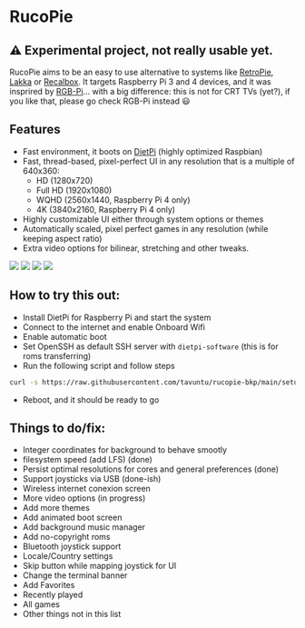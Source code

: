 # RucoPie

## :warning: Experimental project, not really usable yet.

RucoPie aims to be an easy to use alternative to systems like [RetroPie](https://retropie.org.uk/), [Lakka](https://www.lakka.tv/) or [Recalbox](https://www.recalbox.com/). It targets Raspberry Pi 3 and 4 devices, and it was insprired by [RGB-Pi](https://www.rgb-pi.com/)... with a big difference: this is not for CRT TVs (yet?), if you like that, please go check RGB-Pi instead :smiley:

## Features

* Fast environment, it boots on [DietPi](https://dietpi.com/) (highly optimized Raspbian)
* Fast, thread-based, pixel-perfect UI in any resolution that is a multiple of 640x360:
  * HD (1280x720)
  * Full HD (1920x1080)
  * WQHD (2560x1440, Raspberry Pi 4 only)
  * 4K (3840x2160, Raspberry Pi 4 only)
* Highly customizable UI either through system options or themes
* Automatically scaled, pixel perfect games in any resolution (while keeping aspect ratio)
* Extra video options for bilinear, stretching and other tweaks.

![](https://i.postimg.cc/76RKYsSv/screenshot-1618112860.png)
![](https://i.postimg.cc/qgVQ2Nmj/screenshot-1618112871.png)
![](https://i.postimg.cc/cC8XKRcv/screenshot-1618112893.png)
![](https://i.postimg.cc/SNhpF4pb/screenshot-1618117083.png)

## How to try this out:

* Install DietPi for Raspberry Pi and start the system
* Connect to the internet and enable Onboard Wifi
* Enable automatic boot
* Set OpenSSH as default SSH server with ```dietpi-software``` (this is for roms transferring)
* Run the following script and follow steps

```bash
curl -s https://raw.githubusercontent.com/tavuntu/rucopie-bkp/main/setup.sh | bash -s
```

* Reboot, and it should be ready to go

## Things to do/fix:

* Integer coordinates for background to behave smootly
* filesystem speed (add LFS)  (done)
* Persist optimal resolutions for cores and general preferences (done)
* Support joysticks via USB (done-ish)
* Wireless internet conexion screen
* More video options (in progress)
* Add more themes
* Add animated boot screen
* Add background music manager
* Add no-copyright roms
* Bluetooth joystick support
* Locale/Country settings
* Skip button while mapping joystick for UI
* Change the terminal banner
* Add Favorites
* Recently played
* All games
* Other things not in this list
